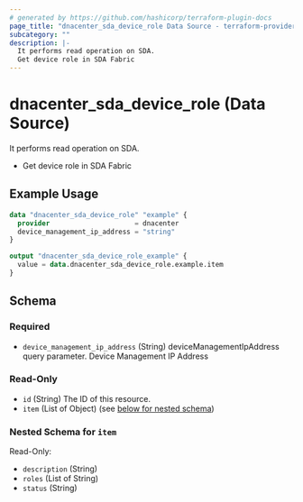 ```yaml
---
# generated by https://github.com/hashicorp/terraform-plugin-docs
page_title: "dnacenter_sda_device_role Data Source - terraform-provider-dnacenter"
subcategory: ""
description: |-
  It performs read operation on SDA.
  Get device role in SDA Fabric
---
```


# dnacenter_sda_device_role (Data Source)

It performs read operation on SDA.

- Get device role in SDA Fabric

## Example Usage

```terraform
data "dnacenter_sda_device_role" "example" {
  provider                     = dnacenter
  device_management_ip_address = "string"
}

output "dnacenter_sda_device_role_example" {
  value = data.dnacenter_sda_device_role.example.item
}
```

<!-- schema generated by tfplugindocs -->
## Schema

### Required

- `device_management_ip_address` (String) deviceManagementIpAddress query parameter. Device Management IP Address

### Read-Only

- `id` (String) The ID of this resource.
- `item` (List of Object) (see [below for nested schema](#nestedatt--item))

<a id="nestedatt--item"></a>
### Nested Schema for `item`

Read-Only:

- `description` (String)
- `roles` (List of String)
- `status` (String)


